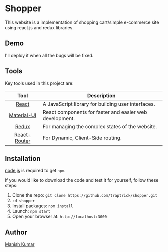 # Shopper

This website is a implementation of shopping cart/simple e-commerce site using react.js and redux libraries.

## Demo
I'll deploy it when all the bugs will be fixed.

## Tools
Key tools used in this project are:

| Tool             | Description   |
| :-------------:|--------------|
| [React](http://facebook.github.io/react/index.html) | A JavaScript library for building user interfaces. |
| [Material-UI](https://material-ui.com/) | React components for faster and easier web development. |
| [Redux](https://redux.js.org/) | For managing the complex states of the website. |
| [React-Router](https://github.com/ReactTraining/react-router) | For Dynamic, Client-Side routing. |

## Installation
[node.js](http://nodejs.org/download/) is required to get ``npm``.

If you would like to download the code and test it for yourself, follow these steps:

1. Clone the repo: `git clone https://github.com/traptrick/shopper.git`
2. `cd shopper`
2. Install packages: `npm install`
3. Launch: `npm start`
4. Open your browser at: `http://localhost:3000`

## Author
[Manish Kumar](https://github.com/traptrick/)
